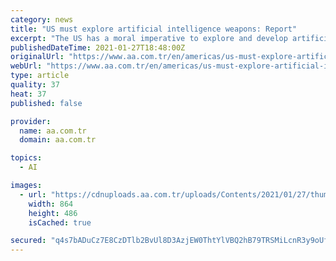 ```yaml
---
category: news
title: "US must explore artificial intelligence weapons: Report"
excerpt: "The US has a moral imperative to explore and develop artificial intelligence (AI) weapons, according to a report released Wednesday. The report by the National Security Commission on Artificial Intelligence (NSCAI) led by former Google CEO Eric Schmidt,"
publishedDateTime: 2021-01-27T18:48:00Z
originalUrl: "https://www.aa.com.tr/en/americas/us-must-explore-artificial-intelligence-weapons-report/2125177"
webUrl: "https://www.aa.com.tr/en/americas/us-must-explore-artificial-intelligence-weapons-report/2125177"
type: article
quality: 37
heat: 37
published: false

provider:
  name: aa.com.tr
  domain: aa.com.tr

topics:
  - AI

images:
  - url: "https://cdnuploads.aa.com.tr/uploads/Contents/2021/01/27/thumbs_b_c_c55041fc1773641b872adb338632fe4e.jpg?v=205556"
    width: 864
    height: 486
    isCached: true

secured: "q4s7bADuCz7E8CzDTlb2BvUl8D3AzjEW0ThtYlVBQ2hB79TRSMiLcnR3y9oUfQUlBM30WRQWVmCXnKMmPbtXlVYziAIfN2IDd+DE7jRFh67BQk8sc81ooA/tR5giWFBN9ZNa+gtELBqU43fAhcLDhEBJ8Fs09RXatX6XM/biiPaf406X7mICiaTnI5+u2b7qsCTrJ794BKUn3iozx3cDznyzejR5NFYIJN1VscUAUjSCq2AcqA970u9uWhHrOFSgfdQpjRW0Gwqbk6IzfC0GttCDDx1SJCcG0dTUCaj3DBFaWPg4H+VpMS97DfEOMLW5Fiq/zlEF+Y9n9hNqpidkZ0BO8b+h5ciIOHSMpYgy2Wo=;jkjRlPqMS23r6Frf+Jtmuw=="
---
```


